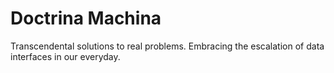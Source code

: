 # Doctrina Machina

Transcendental solutions to real problems.
Embracing the escalation of data interfaces in our everyday.
